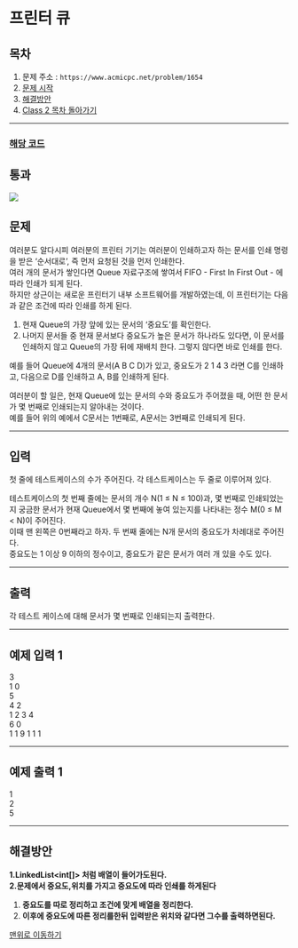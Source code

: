# 프린터 큐

## 목차

1. 문제 주소 : `https://www.acmicpc.net/problem/1654`
2. [문제 시작](#문제)
3. [해결방안](#해결방안)
4. [Class 2 목차 돌아가기](../README.md)
___

### [해당 코드](./프린터큐.java)

## 통과

<img src="https://github.com/user-attachments/assets/054b1247-d907-4a84-88d1-6c38ec043693">

## 문제

여러분도 알다시피 여러분의 프린터 기기는 여러분이 인쇄하고자 하는 문서를 인쇄 명령을 받은 ‘순서대로’, 즉 먼저 요청된 것을 먼저 인쇄한다.<br>
여러 개의 문서가 쌓인다면 Queue 자료구조에 쌓여서 FIFO - First In First Out - 에 따라 인쇄가 되게 된다.<br>
하지만 상근이는 새로운 프린터기 내부 소프트웨어를 개발하였는데, 이 프린터기는 다음과 같은 조건에 따라 인쇄를 하게 된다.

1. 현재 Queue의 가장 앞에 있는 문서의 ‘중요도’를 확인한다.
2. 나머지 문서들 중 현재 문서보다 중요도가 높은 문서가 하나라도 있다면, 이 문서를 인쇄하지 않고 Queue의 가장 뒤에 재배치 한다. 그렇지 않다면 바로 인쇄를 한다.

예를 들어 Queue에 4개의 문서(A B C D)가 있고, 중요도가 2 1 4 3 라면 C를 인쇄하고, 다음으로 D를 인쇄하고 A, B를 인쇄하게 된다.

여러분이 할 일은, 현재 Queue에 있는 문서의 수와 중요도가 주어졌을 때, 어떤 한 문서가 몇 번째로 인쇄되는지 알아내는 것이다.<br>
예를 들어 위의 예에서 C문서는 1번째로, A문서는 3번째로 인쇄되게 된다.

___

## 입력

첫 줄에 테스트케이스의 수가 주어진다. 각 테스트케이스는 두 줄로 이루어져 있다.

테스트케이스의 첫 번째 줄에는 문서의 개수 N(1 ≤ N ≤ 100)과, 몇 번째로 인쇄되었는지 궁금한 문서가 현재 Queue에서 몇 번째에 놓여 있는지를 나타내는 정수 M(0 ≤ M < N)이 주어진다.<br>
이때 맨 왼쪽은 0번째라고 하자. 두 번째 줄에는 N개 문서의 중요도가 차례대로 주어진다.<br>
중요도는 1 이상 9 이하의 정수이고, 중요도가 같은 문서가 여러 개 있을 수도 있다.

___
## 출력

각 테스트 케이스에 대해 문서가 몇 번째로 인쇄되는지 출력한다.

___

## 예제 입력 1

3 <br>
1 0 <br>
5 <br>
4 2 <br>
1 2 3 4 <br>
6 0 <br>
1 1 9 1 1 1

---

## 예제 출력 1

1 <br>
2 <br>
5 

---

## 해결방안
**1.LinkedList<int[]> 처럼 배열이 들어가도된다.** <br>
**2.문제에서 중요도,위치를 가지고 중요도에 따라 인쇄를 하게된다**

1. **중요도를 따로 정리하고 조건에 맞게 배열을 정리한다.** <br>
2. **이후에 중요도에 따른 정리를한뒤 입력받은 위치와 같다면 그수를 출력하면된다.** <br>

[맨위로 이동하기](#프린터-큐)